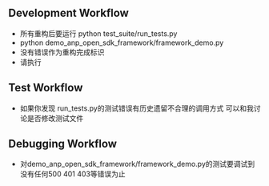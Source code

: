 ## Development Workflow
- 所有重构后要运行 python test_suite/run_tests.py
- python demo_anp_open_sdk_framework/framework_demo.py
- 没有错误作为重构完成标识
- 请执行

## Test Workflow
- 如果你发现 run_tests.py的测试错误有历史遗留不合理的调用方式 可以和我讨论是否修改测试文件

## Debugging Workflow
- 对demo_anp_open_sdk_framework/framework_demo.py的测试要调试到没有任何500 401 403等错误为止